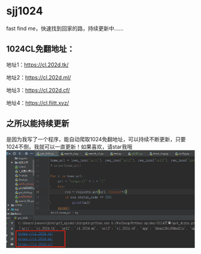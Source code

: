 # sjj1024
fast find me，快速找到回家的路，持续更新中......

## 1024CL免翻地址： ##
地址1：https://cl.202d.tk/

地址2：https://cl.202d.ml/

地址3：https://cl.202d.cf/

地址4：https://cl.fiitt.xyz/

## 之所以能持续更新 ##
是因为我写了一个程序，能自动爬取1024免翻地址，可以持续不断更新，只要1024不倒，我就可以一直更新！如果喜欢，请star我哦
![](https://raw.githubusercontent.com/Sjj1024/image-all/master/1rw66P.png)
